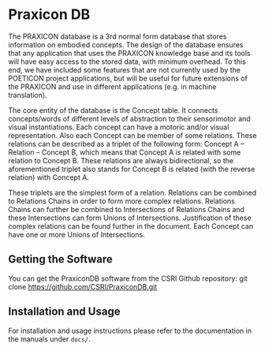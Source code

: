Praxicon DB
===========

The PRAXICON database is a 3rd normal form database that stores information 
on embodied concepts. The design of the database ensures that any application 
that uses the PRAXICON knowledge base and its tools will have easy access to 
the stored data, with minimum overhead. To this end, we have included some 
features that are not currently used by the POETICON project applications, 
but will be useful for future extensions of the PRAXICON and use in different 
applications (e.g. in machine translation).

The core entity of the database is the Concept table. It connects 
concepts/words of different levels of abstraction to their sensorimotor and 
visual instantiations. Each concept can have a motoric and/or visual 
representation. Also each Concept can be member of some relations. These 
relations can be described as a triplet of the following form: 
Concept A – Relation – Concept B, 
which means that Concept A is related with some relation to Concept B. 
These relations are always bidirectional, so the aforementioned triplet 
also stands for Concept B is related (with the reverse relation) with Concept A.

These triplets are the simplest form of a relation. Relations can be combined 
to Relations Chains in order to form more complex relations. Relations Chains 
can further be combined to Intersections of Relations Chains and these 
Intersections can form Unions of Intersections. Justification of these complex 
relations can be found further in the document. Each Concept can have one 
or more Unions of Intersections.


Getting the Software
--------------------
You can get the PraxiconDB software from the CSRI Github repository:
git clone https://github.com/CSRI/PraxiconDB.git


Installation and Usage
----------------------
For installation and usage instructions please refer to the documentation in the
manuals under `docs/`.
